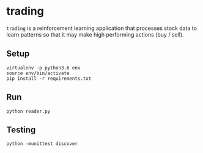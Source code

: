 # trading

`trading` is a reinforcement learning application that processes stock data to
learn patterns so that it may make high performing actions (buy / sell).

## Setup

```
virtualenv -p python3.6 env
source env/bin/activate
pip install -r requirements.txt
```

## Run

```
python reader.py
```

## Testing

```
python -munittest discover
```
